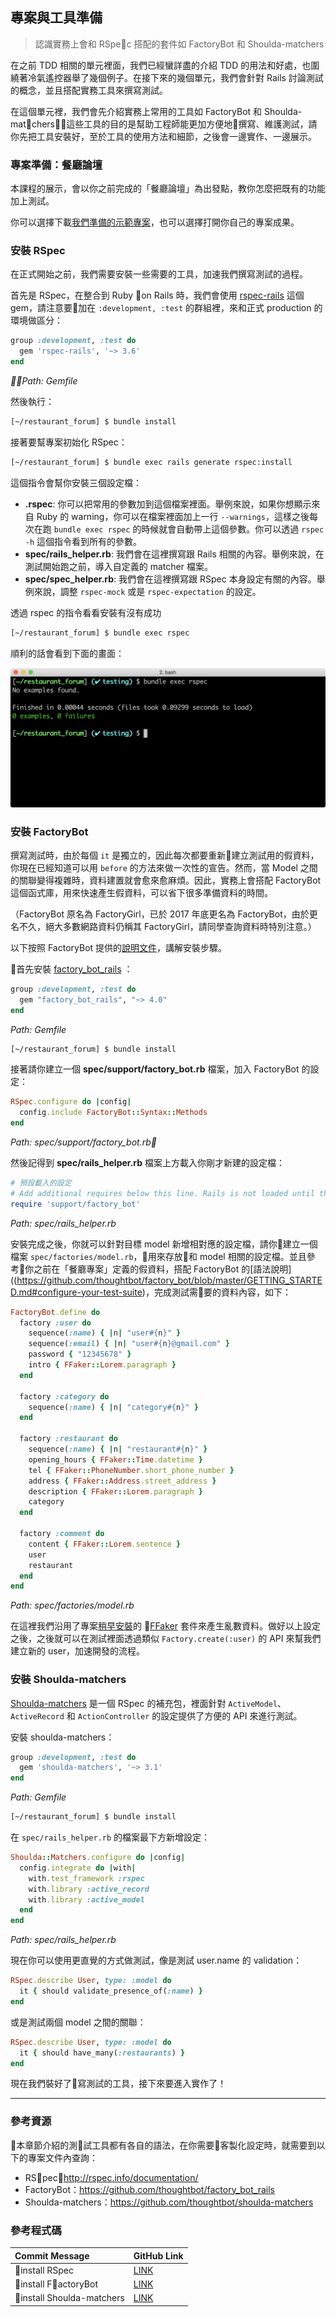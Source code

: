## 專案與工具準備
> 認識實務上會和 RSpec 搭配的套件如 FactoryBot 和 Shoulda-matchers

在之前 TDD 相關的單元裡面，我們已經蠻詳盡的介紹 TDD 的用法和好處，也圍繞著冷氣遙控器舉了幾個例子。在接下來的幾個單元，我們會針對 Rails 討論測試的概念，並且搭配實務工具來撰寫測試。

在這個單元裡，我們會先介紹實務上常用的工具如 FactoryBot 和 Shoulda-matchers，這些工具的目的是幫助工程師能更加方便地撰寫、維護測試，請你先把工具安裝好，至於工具的使用方法和細節，之後會一邊實作、一邊展示。

### 專案準備：餐廳論壇

本課程的展示，會以你之前完成的「餐廳論壇」為出發點，教你怎麼把既有的功能加上測試。

你可以選擇下載[我們準備的示範專案](https://github.com/ALPHACamp/restaurant-forum-testing)，也可以選擇打開你自己的專案成果。

### 安裝 RSpec

在正式開始之前，我們需要安裝一些需要的工具，加速我們撰寫測試的過程。

首先是 RSpec，在整合到 Ruby on Rails 時，我們會使用 [rspec-rails](https://github.com/rspec/rspec-rails) 這個 gem，請注意要加在 `:development, :test` 的群組裡，來和正式 production 的環境做區分：

```ruby
group :development, :test do
  gem 'rspec-rails', '~> 3.6'
end
```
*Path: Gemfile*


然後執行：
```bash
[~/restaurant_forum] $ bundle install
```

接著要幫專案初始化 RSpec：

```bash
[~/restaurant_forum] $ bundle exec rails generate rspec:install
```

這個指令會幫你安裝三個設定檔：

- **.rspec**: 你可以把常用的參數加到這個檔案裡面。舉例來說，如果你想顯示來自 Ruby 的 warning，你可以在檔案裡面加上一行 `--warnings`，這樣之後每次在跑 `bundle exec rspec` 的時候就會自動帶上這個參數。你可以透過 `rspec -h` 這個指令看到所有的參數。
- **spec/rails_helper.rb**: 我們會在這裡撰寫跟 Rails 相關的內容。舉例來說，在測試開始跑之前，導入自定義的 matcher 檔案。
- **spec/spec_helper.rb**: 我們會在這裡撰寫跟 RSpec 本身設定有關的內容。舉例來說，調整 `rspec-mock` 或是 `rspec-expectation` 的設定。

透過 rspec 的指令看看安裝有沒有成功

```bash
[~/restaurant_forum] $ bundle exec rspec
```

順利的話會看到下面的畫面：

![image](images/01-install-check.png)

### 安裝 FactoryBot

撰寫測試時，由於每個 `it` 是獨立的，因此每次都要重新建立測試用的假資料，你現在已經知道可以用 `before` 的方法來做一次性的宣告。然而，當 Model 之間的關聯變得複雜時，資料建置就會愈來愈麻煩。因此，實務上會搭配 FactoryBot 這個函式庫，用來快速產生假資料，可以省下很多準備資料的時間。

（FactoryBot 原名為 FactoryGirl，已於 2017 年底更名為 FactoryBot，由於更名不久，絕大多數網路資料仍稱其 FactoryGirl，請同學查詢資料時特別注意。）

以下按照 FactoryBot 提供的[說明文件](https://github.com/thoughtbot/factory_bot/blob/master/GETTING_STARTED.md)，講解安裝步驟。

首先安裝 [factory_bot_rails](https://github.com/thoughtbot/factory_bot_rails) ：

```ruby
group :development, :test do
  gem "factory_bot_rails", "~> 4.0"
end
```
*Path: Gemfile*

```bash
[~/restaurant_forum] $ bundle install
```

接著請你建立一個 **spec/support/factory_bot.rb** 檔案，加入 FactoryBot 的設定：

```ruby
RSpec.configure do |config|
  config.include FactoryBot::Syntax::Methods
end
```
*Path: spec/support/factory_bot.rb*

然後記得到 **spec/rails_helper.rb** 檔案上方載入你剛才新建的設定檔：

```ruby
# 預設載入的設定
# Add additional requires below this line. Rails is not loaded until this point!
require 'support/factory_bot'
```
*Path: spec/rails_helper.rb*

安裝完成之後，你就可以針對目標 model 新增相對應的設定檔，請你建立一個檔案 `spec/factories/model.rb`，用來存放和 model 相關的設定檔。並且參考你之前在「餐廳專案」定義的假資料，搭配 FactoryBot 的[語法說明]((https://github.com/thoughtbot/factory_bot/blob/master/GETTING_STARTED.md#configure-your-test-suite)，完成測試需要的資料內容，如下：

```ruby
FactoryBot.define do
  factory :user do
    sequence(:name) { |n| "user#{n}" }
    sequence(:email) { |n| "user#{n}@gmail.com" }
    password { "12345678" }
    intro { FFaker::Lorem.paragraph }
  end

  factory :category do
    sequence(:name) { |n| "category#{n}" }
  end

  factory :restaurant do
    sequence(:name) { |n| "restaurant#{n}" }
    opening_hours { FFaker::Time.datetime }
    tel { FFaker::PhoneNumber.short_phone_number }
    address { FFaker::Address.street_address }
    description { FFaker::Lorem.paragraph }
    category
  end

  factory :comment do
    content { FFaker::Lorem.sentence }
    user
    restaurant
  end
end
```
*Path: spec/factories/model.rb*

在這裡我們沿用了專案[稍早安裝](https://lighthouse.alphacamp.co/units/426)的 [FFaker](https://github.com/ffaker/ffaker) 套件來產生亂數資料。做好以上設定之後，之後就可以在測試裡面透過類似 `Factory.create(:user)` 的 API 來幫我們建立新的 user，加速開發的流程。

### 安裝 Shoulda-matchers

[Shoulda-matchers](https://github.com/thoughtbot/shoulda-matchers) 是一個 RSpec 的補充包，裡面針對 `ActiveModel`、`ActiveRecord` 和 `ActionController` 的設定提供了方便的 API 來進行測試。

安裝 shoulda-matchers：

```ruby
group :development, :test do
  gem 'shoulda-matchers', '~> 3.1'
end
```
*Path: Gemfile*


```bash
[~/restaurant_forum] $ bundle install
```

在 `spec/rails_helper.rb` 的檔案最下方新增設定：

```ruby
Shoulda::Matchers.configure do |config|
  config.integrate do |with|
    with.test_framework :rspec
    with.library :active_record
    with.library :active_model
  end
end
```
*Path: spec/rails_helper.rb*


現在你可以使用更直覺的方式做測試，像是測試 user.name 的 validation：

```ruby
RSpec.describe User, type: :model do
  it { should validate_presence_of(:name) }
end
```

或是測試兩個 model 之間的關聯：

```ruby
RSpec.describe User, type: :model do
  it { should have_many(:restaurants) }
end
```

現在我們裝好了寫測試的工具，接下來要進入實作了！

---

### 參考資源

本章節介紹的測試工具都有各自的語法，在你需要客製化設定時，就需要到以下的專案文件內查詢：

- RSpec：http://rspec.info/documentation/
- FactoryBot：https://github.com/thoughtbot/factory_bot_rails
- Shoulda-matchers：https://github.com/thoughtbot/shoulda-matchers

### 參考程式碼

|Commit Message|GitHub Link|
|:------|:------|
|install RSpec|[LINK]()|
|install FactoryBot|[LINK]()|
|install Shoulda-matchers|[LINK]()|
